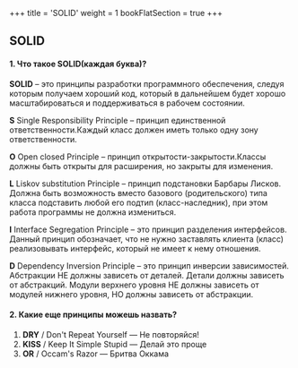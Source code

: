 +++
title = 'SOLID'
weight = 1
bookFlatSection = true
+++

## SOLID

#### 1. Что такое SOLID(каждая буква)?
  **SOLID** – это принципы разработки программного обеспечения, следуя которым получаем хороший код, который в дальнейшем будет хорошо масштабироваться и поддерживаться в рабочем состоянии.

  **S** Single Responsibility Principle – принцип единственной ответственности.Каждый класс должен иметь только одну зону ответственности.
 
  **O** Open closed Principle – принцип открытости-закрытости.Классы должны быть открыты для расширения, но закрыты для изменения.
  
  **L** Liskov substitution Principle – принцип подстановки Барбары Лисков. Должна быть возможность вместо базового (родительского) типа класса подставить любой его подтип (класс-наследник), при этом работа программы не должна измениться.
  
  **I** Interface Segregation Principle – это принцип разделения интерфейсов. Данный принцип обозначает, что не нужно заставлять клиента (класс) реализовывать интерфейс, который не имеет к нему отношения.
  
  **D** Dependency Inversion Principle – это принцип инверсии зависимостей. Абстракции НЕ должны зависеть от деталей. Детали должны зависеть от абстракций. Модули верхнего уровня НЕ должны зависеть от модулей нижнего уровня, НО должны зависеть от абстракции.

#### 2. Какие еще принципы можешь назвать?
1. **DRY** / Don't Repeat Yourself — Не повторяйся!
2. **KISS** / Keep It Simple Stupid — Делай это проще
3. **OR** / Occam's Razor — Бритва Оккама